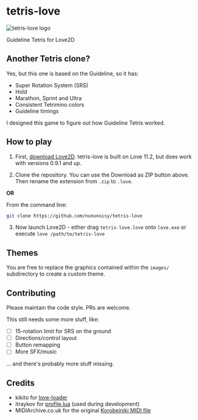 # tetris-love
 ![tetris-love logo][logo]

Guideline Tetris for Love2D

## Another Tetris clone?

Yes, but this one is based on the Guideline, so it has:

+ Super Rotation System (SRS)
+ Hold
+ Marathon, Sprint and Ultra
+ Consistent Tetrimino colors
+ Guideline timings

I designed this game to figure out how Guideline Tetris worked.

## How to play

1. First, [download Love2D](https://love2d.org). 
tetris-love is built on Love 11.2, but does work with versions 0.9.1 and up.

2. Clone the repository.
You can use the Download as ZIP button above. Then rename the extension from `.zip` to `.love`.

**OR**

From the command line:
```bash
git clone https://github.com/nununoisy/tetris-love
```

3. Now launch Love2D - either drag `tetris-love.love` onto `love.exe` or execute `love /path/to/tetris-love`

## Themes

You are free to replace the graphics contained within the `images/` subdirectory to create a custom theme.

## Contributing

Please maintain the code style. PRs are welcome.

This still needs some more stuff, like:
- [ ] 15-rotation limit for SRS on the ground
- [ ] Directions/control layout
- [ ] Button remapping
- [ ] More SFX/music

... and there's probably more stuff missing.

## Credits

+ kikito for [love-loader](https://github.com/kikito/love-loader)
+ itraykov for [profile.lua](https://bitbucket.org/itraykov/profile.lua/) (used during development)
+ MIDIArchive.co.uk for the original [Korobeiniki MIDI file](https://midiarchive.co.uk/midi/Games/Tetris)

[logo]: https://github.com/adam-p/markdown-here/raw/master/images/tetris-love-logo.png "tetris-love"
